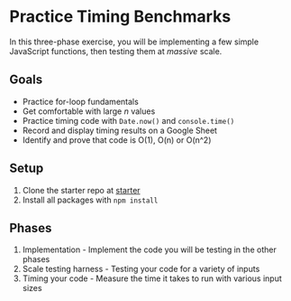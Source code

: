 # Practice Timing Benchmarks

In this three-phase exercise, you will be implementing a few simple JavaScript
functions, then testing them at _massive_ scale.

## Goals

- Practice for-loop fundamentals
- Get comfortable with large _n_ values
- Practice timing code with `Date.now()` and `console.time()`
- Record and display timing results on a Google Sheet
- Identify and prove that code is O(1), O(n) or O(n^2)

## Setup

1. Clone the starter repo at [starter]
2. Install all packages with `npm install`

## Phases

1. Implementation - Implement the code you will be testing in the other phases
2. Scale testing harness - Testing your code for a variety of inputs
3. Timing your code - Measure the time it takes to run with various input sizes

[starter]: https://github.com/appacademy/practice-for-week-05-timing-benchmarks-practice

